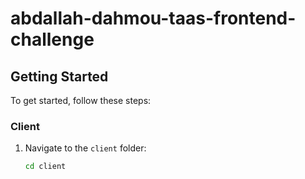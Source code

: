 # abdallah-dahmou-taas-frontend-challenge

## Getting Started

To get started, follow these steps:

### Client

1. Navigate to the `client` folder:
   ```bash
   cd client
